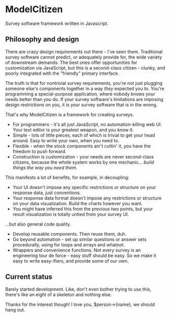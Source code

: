 ModelCitizen
============

Survey software framework written in Javascript.

## Philosophy and design

There are crazy design requirements out there - I've seen them. Traditional survey software cannot predict, or adequately provide for, the wide variety of downstream demands. The best ones offer opportunities for customization via JavaScript, but this is a second-class citizen - clunky, and poorly integrated with the "friendly" primary interface.

The truth is that for nontrivial survey requirements, you're not just plugging someone else's components together in a way *they* expected you to. You're programming a special-purpose application, where nobody knows your needs better than *you* do. If your survey software's limitations are imposing design restrictions on you, it is your survey software that is in the wrong.

That's why ModelCitizen is a framework for creating surveys.

 * For programmers - it's all just JavaScript, no automation-killing web UI. Your text editor is your greatest weapon, and you know it.
 * Simple - lots of little pieces, each of which is trivial to get your head around. Easy to write your own, when you need to.
 * Flexible - when the stock components ain't cuttin' it, you have the freedom to push forward.
 * Construction is customization - your needs are never second-class citizens, because the whole system works by one mechanic... *build things the way you need them.*


This manifests a lot of benefits, for example, in decoupling:

 * Your UI doesn't impose any specific restrictions or structure on your response data, just conventions.
 * Your response data format doesn't impose any restrictions or structure on your data visualization. Build the charts however you want.
 * You might have inferred this from the previous two points, but your result visualization is totally untied from your survey UI.

...but also general code quality.

 * Develop reusable components. Then reuse them, duh.
 * Go beyond automation - set up similar questions or answer sets procedurally, using for loops and arrays and whatnot.
 * Wrappers and convenience functions. Not every survey is an engineering tour de force - easy stuff should be easy. So we make it easy to write easy-ifiers, and provide some of our own.

## Current status

Barely started development. Like, don't even bother trying to use this, there's like an eight of a skeleton and nothing else.

Thanks for the interest though! I love you, $person->{name}, we should hang out.
